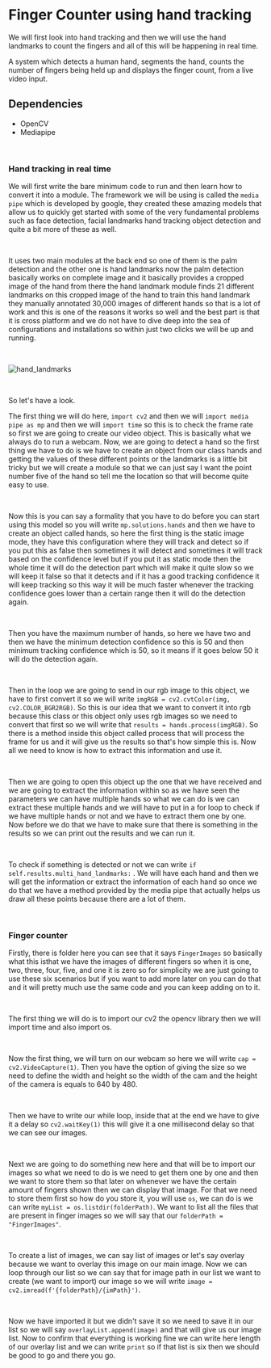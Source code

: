 # Finger Counter using hand tracking

We will first look into hand tracking and then we will use the hand landmarks to count the fingers and all of this will be happening in real time.

A system which detects a human hand, segments the hand, counts the number of fingers being held up and displays the finger count, from a live video input.

## Dependencies
- OpenCV
- Mediapipe

<br>

### Hand tracking in real time

We will first write the bare minimum code to run and then learn how to convert it into a module.
The framework we will be using is called the `media pipe` which is developed by google, they created these amazing models that allow us to quickly get started with some of the very fundamental problems such as face detection, facial landmarks hand tracking object detection and quite a bit more of these as well.

<br>

It uses two main modules at the back end so one of them is the palm detection and the other one is hand landmarks now the palm detection basically works on complete image and it basically provides a cropped image of the hand from there the hand landmark module finds 21 different landmarks on this cropped image of the hand to train this hand landmark they manually annotated 30,000 images of different hands so that is a lot of work and this is one of the reasons it works so well and the best part is that it is cross platform and we do not have to dive deep into the sea of configurations and installations so within just two clicks we will be up and running.

<br>

![hand_landmarks](https://google.github.io/mediapipe/images/mobile/hand_landmarks.png)

<br>

So let's have a look.

The first thing we will do here, `import cv2` and then we will `import media pipe as mp` and then we will `import time` so this is to check the frame rate so first we are going to create our video object. This is basically what we always do to run a webcam. Now, we are going to detect a hand so the first thing we have to do is we have to create an object from our class hands and getting the values of these different points or the landmarks is a little bit tricky but we will create a module so that we can just say I want the point number five of the hand so tell me the location so that will become quite easy to use.

<br>

Now this is you can say a formality that you have to do before you can start using this model so you will write `mp.solutions.hands` and then we have to create an object called hands, so here the first thing is the static image mode, they have this configuration where they will track and detect so if you put this as false then sometimes it will detect and sometimes it will track based on the confidence level but if you put it as static mode then the whole time it will do the detection part which will make it quite slow so we will keep it false so that it detects and if it has a good tracking confidence it will keep tracking so this way it will be much faster whenever the tracking confidence goes lower than a certain range then it will do the detection again.

<br>

Then you have the maximum number of hands, so here we have two and then we have the minimum detection confidence so this is 50 and then minimum tracking confidence which is 50, so it means if it goes below 50 it will do the detection again.

<br>

Then in the loop we are going to send in our rgb image to this object, we have to first convert it so we will write `imgRGB = cv2.cvtColor(img, cv2.COLOR_BGR2RGB)`. So this is our idea that we want to convert it into rgb because this class or this object only uses rgb images so we need to convert that first so we will write that `results = hands.process(imgRGB)`. So there is a method inside this object called process that will process the frame for us and it will give us the results so that's how simple this is. Now all we need to know is how to extract this information and use it.

<br>

Then we are going to open this object up the one that we have received and we are going to extract the information within so as we have seen the parameters we can have multiple hands so what we can do is we can extract these multiple hands and we will have to put in a for loop to check if we have multiple hands or not and we have to extract them one by one. Now before we do that we have to make sure that there is something in the results so we can print out the results and we can run it.

<br>

To check if something is detected or not we can write `if self.results.multi_hand_landmarks:` . We will have each hand and then we will get the information or extract the information of each hand so once we do that we have a method provided by the media pipe that actually helps us draw all these points because there are a lot of them.

<br>

### Finger counter

Firstly, there is folder here you can see that it says `FingerImages` so basically what this isthat we have the images of different fingers so when it is one, two, three, four, five, and one it is zero so for simplicity we are just going to
use these six scenarios but if you want to add more later on you can do that and it will pretty much use the same code and you can keep adding on to it.

<br>

The first thing we will do is to import our cv2 the opencv library then we will import time and also import os.

<br>

Now the first thing, we will turn on our webcam so here we will write `cap = cv2.VideoCapture(1)`. Then you have the option of giving the size so we need to define the width and height so the width of the cam and the height of the camera is equals to 640 by 480.

<br>

Then we have to write our while loop, inside that at the end we have to give it a delay so `cv2.waitKey(1)` this will give it a one millisecond delay so that we can see our images. 

<br>

Next we are going to do something new here and that will be to import our images so what we need to do is we need to get them one by one and then we want to store them so that later on whenever we have the certain amount of fingers shown then we can display that image. For that we need to store them first so how do you store it, you will use `os`, we can do is we can write `myList = os.listdir(folderPath)`. We want to list all the files that are present in finger images so we will say that our `folderPath = "FingerImages"`.

<br>

To create a list of images, we can say list of images or let's say overlay because we want to overlay this image on our main image. Now we can loop through our list so we can say that for image path in our list we want to create (we want to import) our image so we will write `image = cv2.imread(f'{folderPath}/{imPath}')`.

<br>

Now we have imported it but we didn't save it so we need to save it in our list so we will say `overlayList.append(image)` and that will give us our image list. Now to confirm that everything is working fine we can write here length of our overlay list and we can write `print` so if that list is six then we should be good to go and there you go.
